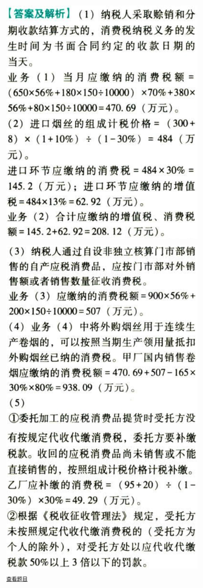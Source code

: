 ![](b1b91ff395f80c9379e80090a7ab010b.png)

![](6eb050d0bc59959d565b9c4be4985869.png)

![](e448212c315b895dcd7cc433c55ca906.png)

[查看题目](../C03.消费税.本章真题.md#50-题目)

